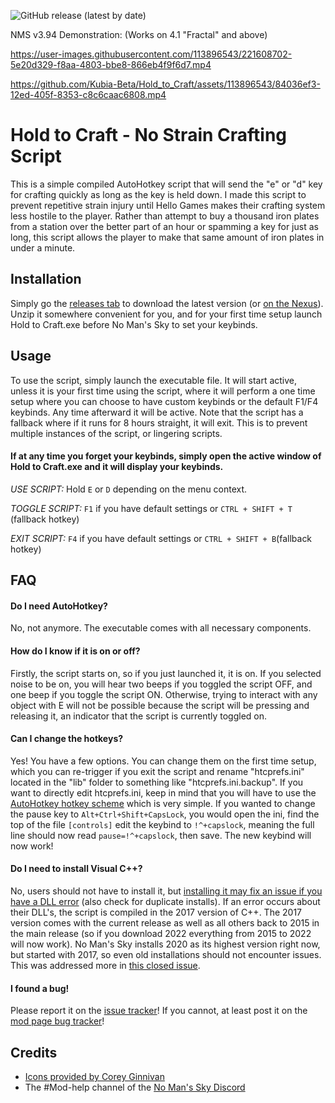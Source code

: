 ![GitHub release (latest by date)](https://img.shields.io/github/v/release/Kubia-Beta/Hold_to_Craft?style=plastic)

NMS v3.94 Demonstration: (Works on 4.1 "Fractal" and above)

https://user-images.githubusercontent.com/113896543/221608702-5e20d329-f8aa-4803-bbe8-866eb4f9f6d7.mp4

https://github.com/Kubia-Beta/Hold_to_Craft/assets/113896543/84036ef3-12ed-405f-8353-c8c6caac6808.mp4

# Hold to Craft - No Strain Crafting Script




This is a simple compiled AutoHotkey script that will send the "e" or "d" key for crafting quickly as long as the key is held down. I made this script to prevent repetitive strain injury until Hello Games makes their crafting system less hostile to the player. Rather than attempt to buy a thousand iron plates from a station over the better part of an hour or spamming a key for just as long, this script allows the player to make that same amount of iron plates in under a minute.
## Installation

Simply go the [releases tab](https://github.com/Kubia-Beta/Hold_to_Craft/releases) to download the latest version (or [on the Nexus](https://www.nexusmods.com/nomanssky/mods/2478?tab=files)). Unzip it somewhere convenient for you, and for your first time setup launch Hold to Craft.exe before No Man's Sky to set your keybinds.
    
## Usage

To use the script, simply launch the executable file. It will start active, unless it is your first time using the script, where it will perform a one time setup where you can choose to have custom keybinds or the default F1/F4 keybinds. Any time afterward it will be active. Note that the script has a fallback where if it runs for 8 hours straight, it will exit. This is to prevent multiple instances of the script, or lingering scripts.

#### If at any time you forget your keybinds, simply open the active window of Hold to Craft.exe and it will display your keybinds.

_USE SCRIPT:_ Hold `E` or `D` depending on the menu context.

_TOGGLE SCRIPT:_ `F1` if you have default settings or `CTRL + SHIFT + T` (fallback hotkey)

_EXIT SCRIPT:_ `F4` if you have default settings or `CTRL + SHIFT + B`(fallback hotkey)
## FAQ

#### Do I need AutoHotkey?

No, not anymore. The executable comes with all necessary components.

#### How do I know if it is on or off?

Firstly, the script starts on, so if you just launched it, it is on. If you selected noise to be on, you will hear two beeps if you toggled the script OFF, and one beep if you toggle the script ON. Otherwise, trying to interact with any object with E will not be possible because the script will be pressing and releasing it, an indicator that the script is currently toggled on.

#### Can I change the hotkeys?

Yes! You have a few options. You can change them on the first time setup, which you can re-trigger if you exit the script and rename "htcprefs.ini" located in the "lib" folder to something like "htcprefs.ini.backup". If you want to directly edit htcprefs.ini, keep in mind that you will have to use the [AutoHotkey hotkey scheme](https://www.autohotkey.com/docs/v2/Hotkeys.htm#Symbols) which is very simple. If you wanted to change the pause key to `Alt+Ctrl+Shift+CapsLock`, you would open the ini, find the top of the file `[controls]` edit the keybind to `!^+capslock`, meaning the full line should now read `pause=!^+capslock`, then save. The new keybind will now work!

#### Do I need to install Visual C++?

No, users should not have to install it, but [installing it may fix an issue if you have a DLL error](https://learn.microsoft.com/en-us/cpp/windows/latest-supported-vc-redist?view=msvc-170) (also check for duplicate installs). If an error occurs about their DLL's, the script is compiled in the 2017 version of C++. The 2017 version comes with the current release as well as all others back to 2015 in the main release (so if you download 2022 everything from 2015 to 2022 will now work). No Man's Sky installs 2020 as its highest version right now, but started with 2017, so even old installations should not encounter issues. This was addressed more in [this closed issue](https://github.com/Kubia-Beta/Hold_to_Craft/issues/9).

#### I found a bug!

Please report it on the [issue tracker](https://github.com/Kubia-Beta/Hold_to_Craft/issues)! If you cannot, at least post it on the [mod page bug tracker](https://www.nexusmods.com/nomanssky/mods/2478?tab=bugs)!

## Credits

 - [Icons provided by Corey Ginnivan](https://www.systemuicons.com/)
 - The #Mod-help channel of the [No Man's Sky Discord](https://discord.gg/22ZAU9H)

